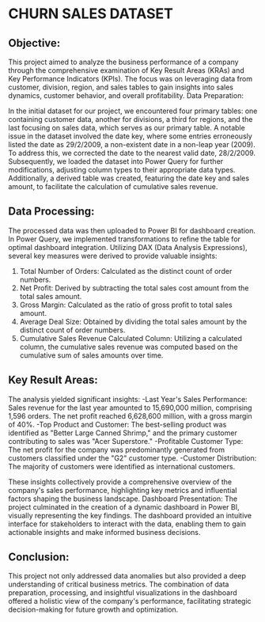 # CHURN SALES DATASET

## Objective:
This project aimed to analyze the business performance of a company through the comprehensive examination of Key Result Areas (KRAs) and Key Performance Indicators (KPIs). The focus was on leveraging data from customer, division, region, and sales tables to gain insights into sales dynamics, customer behavior, and overall profitability.
Data Preparation:

In the initial dataset for our project, we encountered four primary tables: one containing customer data, another for divisions, a third for regions, and the last focusing on sales data, which serves as our primary table. A notable issue in the dataset involved the date key, where some entries erroneously listed the date as 29/2/2009, a non-existent date in a non-leap year (2009). To address this, we corrected the date to the nearest valid date, 28/2/2009. Subsequently, we loaded the dataset into Power Query for further modifications, adjusting column types to their appropriate data types. Additionally, a derived table was created, featuring the date key and sales amount, to facilitate the calculation of cumulative sales revenue.

## Data Processing:
The processed data was then uploaded to Power BI for dashboard creation. In Power Query, we implemented transformations to refine the table for optimal dashboard integration. Utilizing DAX (Data Analysis Expressions), several key measures were derived to provide valuable insights:
1. Total Number of Orders: Calculated as the distinct count of order numbers.
2. Net Profit: Derived by subtracting the total sales cost amount from the total sales amount.
3. Gross Margin: Calculated as the ratio of gross profit to total sales amount.
4. Average Deal Size: Obtained by dividing the total sales amount by the distinct count of order numbers.
5. Cumulative Sales Revenue Calculated Column: Utilizing a calculated column, the cumulative sales revenue was computed based on the cumulative sum of sales amounts over time.

## Key Result Areas:
The analysis yielded significant insights:
-Last Year's Sales Performance: Sales revenue for the last year amounted to 15,690,000 million, comprising 1,596 orders. The net profit reached 6,628,600 million, with a gross margin of 40%.
-Top Product and Customer: The best-selling product was identified as "Better Large Canned Shrimp," and the primary customer contributing to sales was "Acer Superstore."
-Profitable Customer Type: The net profit for the company was predominantly generated from customers classified under the "G2" customer type.
-Customer Distribution: The majority of customers were identified as international customers.


These insights collectively provide a comprehensive overview of the company's sales performance, highlighting key metrics and influential factors shaping the business landscape.
Dashboard Presentation:
The project culminated in the creation of a dynamic dashboard in Power BI, visually representing the key findings. The dashboard provided an intuitive interface for stakeholders to interact with the data, enabling them to gain actionable insights and make informed business decisions.



## Conclusion:
This project not only addressed data anomalies but also provided a deep understanding of critical business metrics. The combination of data preparation, processing, and insightful visualizations in the dashboard offered a holistic view of the company's performance, facilitating strategic decision-making for future growth and optimization.
